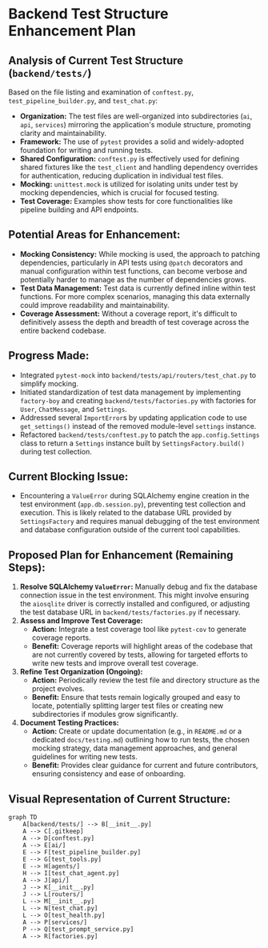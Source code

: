 # Backend Test Structure Enhancement Plan

## Analysis of Current Test Structure (`backend/tests/`)

Based on the file listing and examination of `conftest.py`, `test_pipeline_builder.py`, and `test_chat.py`:

*   **Organization:** The test files are well-organized into subdirectories (`ai`, `api`, `services`) mirroring the application's module structure, promoting clarity and maintainability.
*   **Framework:** The use of `pytest` provides a solid and widely-adopted foundation for writing and running tests.
*   **Shared Configuration:** `conftest.py` is effectively used for defining shared fixtures like the `test_client` and handling dependency overrides for authentication, reducing duplication in individual test files.
*   **Mocking:** `unittest.mock` is utilized for isolating units under test by mocking dependencies, which is crucial for focused testing.
*   **Test Coverage:** Examples show tests for core functionalities like pipeline building and API endpoints.

## Potential Areas for Enhancement:

*   **Mocking Consistency:** While mocking is used, the approach to patching dependencies, particularly in API tests using `@patch` decorators and manual configuration within test functions, can become verbose and potentially harder to manage as the number of dependencies grows.
*   **Test Data Management:** Test data is currently defined inline within test functions. For more complex scenarios, managing this data externally could improve readability and maintainability.
*   **Coverage Assessment:** Without a coverage report, it's difficult to definitively assess the depth and breadth of test coverage across the entire backend codebase.

## Progress Made:

*   Integrated `pytest-mock` into `backend/tests/api/routers/test_chat.py` to simplify mocking.
*   Initiated standardization of test data management by implementing `factory-boy` and creating `backend/tests/factories.py` with factories for `User`, `ChatMessage`, and `Settings`.
*   Addressed several `ImportError`s by updating application code to use `get_settings()` instead of the removed module-level `settings` instance.
*   Refactored `backend/tests/conftest.py` to patch the `app.config.Settings` class to return a `Settings` instance built by `SettingsFactory.build()` during test collection.

## Current Blocking Issue:

*   Encountering a `ValueError` during SQLAlchemy engine creation in the test environment (`app.db.session.py`), preventing test collection and execution. This is likely related to the database URL provided by `SettingsFactory` and requires manual debugging of the test environment and database configuration outside of the current tool capabilities.

## Proposed Plan for Enhancement (Remaining Steps):

1.  **Resolve SQLAlchemy `ValueError`:** Manually debug and fix the database connection issue in the test environment. This might involve ensuring the `aiosqlite` driver is correctly installed and configured, or adjusting the test database URL in `backend/tests/factories.py` if necessary.
2.  **Assess and Improve Test Coverage:**
    *   **Action:** Integrate a test coverage tool like `pytest-cov` to generate coverage reports.
    *   **Benefit:** Coverage reports will highlight areas of the codebase that are not currently covered by tests, allowing for targeted efforts to write new tests and improve overall test coverage.
3.  **Refine Test Organization (Ongoing):**
    *   **Action:** Periodically review the test file and directory structure as the project evolves.
    *   **Benefit:** Ensure that tests remain logically grouped and easy to locate, potentially splitting larger test files or creating new subdirectories if modules grow significantly.
4.  **Document Testing Practices:**
    *   **Action:** Create or update documentation (e.g., in `README.md` or a dedicated `docs/testing.md`) outlining how to run tests, the chosen mocking strategy, data management approaches, and general guidelines for writing new tests.
    *   **Benefit:** Provides clear guidance for current and future contributors, ensuring consistency and ease of onboarding.

## Visual Representation of Current Structure:

```mermaid
graph TD
    A[backend/tests/] --> B[__init__.py]
    A --> C[.gitkeep]
    A --> D[conftest.py]
    A --> E[ai/]
    E --> F[test_pipeline_builder.py]
    E --> G[test_tools.py]
    E --> H[agents/]
    H --> I[test_chat_agent.py]
    A --> J[api/]
    J --> K[__init__.py]
    J --> L[routers/]
    L --> M[__init__.py]
    L --> N[test_chat.py]
    L --> O[test_health.py]
    A --> P[services/]
    P --> Q[test_prompt_service.py]
    A --> R[factories.py]
